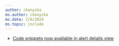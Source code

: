 ```yaml
---
author: ckanyika
ms.author: ckanyika
ms.date: 2/6/2024
ms.topic: include
---
```


- [Code snippets now available in alert details view](#code-snippets-now-available-in-alert-details-view)